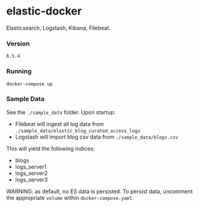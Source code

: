 # elastic-docker
Elasticsearch, Logstash, Kibana, Filebeat.

### Version

`6.5.4`

### Running

`docker-compose up`


### Sample Data

See the `./sample_data` folder. Upon startup:

* Filebeat will ingest all log data from `./sample_data/elastic_blog_curated_access_logs`
* Logstash will import blog csv data from `./sample_data/blogs.csv`

This will yield the following indices:

* blogs
* logs_server1
* logs_server2
* logs_server3

WARNING: as default, no ES data is persisted. To persist data, uncomment the appropriate `volume` within `docker-compose.yaml`.